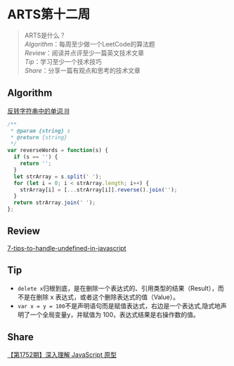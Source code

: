 # ARTS第十二周

> ARTS是什么？  
  *Algorithm*：每周至少做一个LeetCode的算法题  
  *Review*：阅读并点评至少一篇英文技术文章  
  *Tip*：学习至少一个技术技巧  
  *Share*：分享一篇有观点和思考的技术文章  

## Algorithm

[反转字符串中的单词 III](https://leetcode-cn.com/problems/reverse-words-in-a-string-iii/)

```js
/**
 * @param {string} s
 * @return {string}
 */
var reverseWords = function(s) {
  if (s == '') {
    return '';
  }
  let strArray = s.split(' ');
  for (let i = 0; i < strArray.length; i++) {
    strArray[i] = [...strArray[i]].reverse().join('');
  }
  return strArray.join(' ');
};
```

## Review

[7-tips-to-handle-undefined-in-javascript](https://dmitripavlutin.com/7-tips-to-handle-undefined-in-javascript/)

## Tip

- `delete x`归根到底，是在删除一个表达式的、引用类型的结果（Result），而不是在删除 x 表达式，或者这个删除表达式的值（Value）。
- `var x = y = 100`不是声明语句而是赋值表达式，右边是一个表达式,隐式地声明了一个全局变量y，并赋值为 100，表达式结果是右操作数的值。

## Share

[【第1752期】深入理解 JavaScript 原型](https://mp.weixin.qq.com/s/z9cU60pa60-6-MUjJXZhrg)
